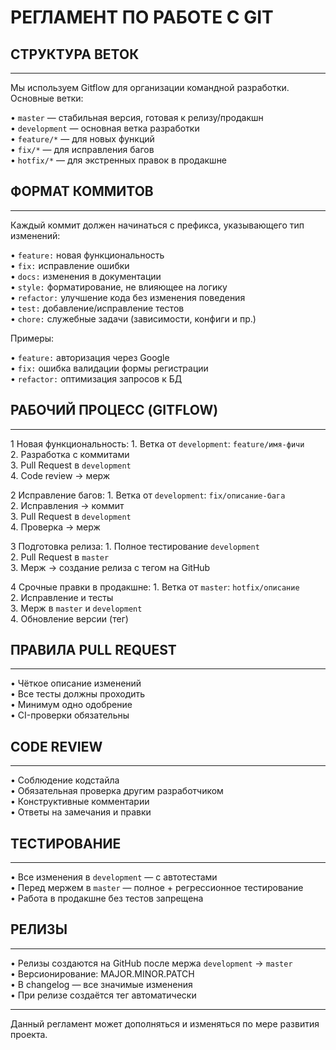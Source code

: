 # РЕГЛАМЕНТ ПО РАБОТЕ С GIT

## СТРУКТУРА ВЕТОК
-------------------------------
Мы используем Gitflow для организации командной разработки. Основные ветки:

• `master`       — стабильная версия, готовая к релизу/продакшн  
• `development`  — основная ветка разработки  
• `feature/*`    — для новых функций  
• `fix/*`        — для исправления багов  
• `hotfix/*`     — для экстренных правок в продакшне  


## ФОРМАТ КОММИТОВ
-------------------------------
Каждый коммит должен начинаться с префикса, указывающего тип изменений:

• `feature:`   новая функциональность  
• `fix:`       исправление ошибки  
• `docs:`      изменения в документации  
• `style:`     форматирование, не влияющее на логику  
• `refactor:`  улучшение кода без изменения поведения  
• `test:`      добавление/исправление тестов  
• `chore:`     служебные задачи (зависимости, конфиги и пр.)

Примеры:

• `feature:` авторизация через Google  
• `fix:` ошибка валидации формы регистрации  
• `refactor:` оптимизация запросов к БД  


## РАБОЧИЙ ПРОЦЕСС (GITFLOW)
-------------------------------

1 Новая функциональность:
    1. Ветка от `development`: `feature/имя-фичи`  
    2. Разработка с коммитами  
    3. Pull Request в `development`  
    4. Code review → мерж

2 Исправление багов:
    1. Ветка от `development`: `fix/описание-багa`  
    2. Исправления → коммит  
    3. Pull Request в `development`  
    4. Проверка → мерж

3 Подготовка релиза:
    1. Полное тестирование `development`  
    2. Pull Request в `master`  
    3. Мерж → создание релиза с тегом на GitHub

4 Срочные правки в продакшне:
    1. Ветка от `master`: `hotfix/описание`  
    2. Исправление и тесты  
    3. Мерж в `master` и `development`  
    4. Обновление версии (тег)


## ПРАВИЛА PULL REQUEST
-------------------------------
• Чёткое описание изменений  
• Все тесты должны проходить  
• Минимум одно одобрение  
• CI-проверки обязательны  


## CODE REVIEW
-------------------------------
• Соблюдение кодстайла  
• Обязательная проверка другим разработчиком  
• Конструктивные комментарии  
• Ответы на замечания и правки  


## ТЕСТИРОВАНИЕ
-------------------------------
• Все изменения в `development` — с автотестами  
• Перед мержем в `master` — полное + регрессионное тестирование  
• Работа в продакшне без тестов запрещена  


## РЕЛИЗЫ
-------------------------------
• Релизы создаются на GitHub после мержа `development` → `master`  
• Версионирование: MAJOR.MINOR.PATCH  
• В changelog — все значимые изменения  
• При релизе создаётся тег автоматически  

-------------------------------------------
Данный регламент может дополняться и изменяться по мере развития проекта.
